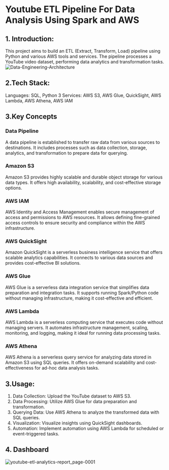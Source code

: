 # Youtube ETL Pipeline For Data Analysis Using Spark and AWS

## 1. Introduction:

This project aims to build an ETL (Extract, Transform, Load) pipeline using Python and various AWS tools and services. The pipeline processes a YouTube video dataset, performing data analytics and transformation tasks.
![Data-Engineering-Architecture](https://github.com/prathyyyyy/Amazon-Web-Services/assets/97932221/c3943f27-e058-48b9-baee-a3d9a6c6478b)

## 2.Tech Stack:

Languages: SQL, Python 3
Services: AWS S3, AWS Glue, QuickSight, AWS Lambda, AWS Athena, AWS IAM
## 3.Key Concepts

### Data Pipeline
A data pipeline is established to transfer raw data from various sources to destinations. It includes processes such as data collection, storage, analytics, and transformation to prepare data for querying.

### Amazon S3
Amazon S3 provides highly scalable and durable object storage for various data types. It offers high availability, scalability, and cost-effective storage options.

### AWS IAM
AWS Identity and Access Management enables secure management of access and permissions to AWS resources. It allows defining fine-grained access controls to ensure security and compliance within the AWS infrastructure.

### AWS QuickSight
Amazon QuickSight is a serverless business intelligence service that offers scalable analytics capabilities. It connects to various data sources and provides cost-effective BI solutions.

### AWS Glue
AWS Glue is a serverless data integration service that simplifies data preparation and integration tasks. It supports running Spark/Python code without managing infrastructure, making it cost-effective and efficient.

### AWS Lambda
AWS Lambda is a serverless computing service that executes code without managing servers. It automates infrastructure management, scaling, monitoring, and logging, making it ideal for running data processing tasks.

### AWS Athena

AWS Athena is a serverless query service for analyzing data stored in Amazon S3 using SQL queries. It offers on-demand scalability and cost-effectiveness for ad-hoc data analysis tasks.

## 3.Usage:
1. Data Collection: Upload the YouTube dataset to AWS S3.
2. Data Processing: Utilize AWS Glue for data preparation and transformation.
3. Querying Data: Use AWS Athena to analyze the transformed data with SQL queries.
4. Visualization: Visualize insights using QuickSight dashboards.
5. Automation: Implement automation using AWS Lambda for scheduled or event-triggered tasks.

## 4. Dashboard
![youtube-etl-analytics-report_page-0001](https://github.com/prathyyyyy/Amazon-Web-Services/assets/97932221/73e2074e-fc0e-4d27-825a-9119db67269d)

